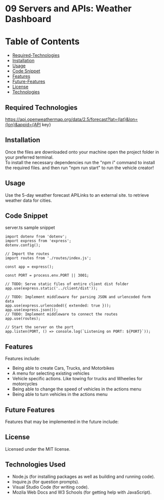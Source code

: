# 09 Servers and APIs: Weather Dashboard

# Table of Contents

- [Required-Technologies](#required-technologies)
- [Installation](#installation)
- [Usage](#usage)
- [Code Snippet](#code-snippet)
- [Features](#features)
- [Future-Features](#future-features)
- [License](#license)
- [Technologies](#technologies-used)


## Required Technologies
https://api.openweathermap.org/data/2.5/forecast?lat={lat}&lon={lon}&appid={API key}


## Installation

Once the files are downloaded onto your machine open the project folder in your preferred terminal.\
To install the necessary dependencies run the "npm i" command to install the required files. and then run "npm run start" to run the vehicle creator!

## Usage

Use the 5-day weather forecast APILinks to an external site. to retrieve weather data for cities.

## Code Snippet

server.ts sample snippet

```
import dotenv from 'dotenv';
import express from 'express';
dotenv.config();

// Import the routes
import routes from './routes/index.js';

const app = express();

const PORT = process.env.PORT || 3001;

// TODO: Serve static files of entire client dist folder
app.use(express.static('../client/dist'));

// TODO: Implement middleware for parsing JSON and urlencoded form data
app.use(express.urlencoded({ extended: true }));
app.use(express.json());
// TODO: Implement middleware to connect the routes
app.use(routes);

// Start the server on the port
app.listen(PORT, () => console.log(`Listening on PORT: ${PORT}`));

```

## Features

Features include:

- Being able to create Cars, Trucks, and Motorbikes
- A menu for selecting existing vehicles
- Vehicle specific actions. Like towing for trucks and Wheelies for motorcycles
- Being able to change the speed of vehicles in the actions menu
- Being able to turn vehicles in the actions menu

## Future Features

Features that may be implemented in the future include:


## License

Licensed under the MIT license.

## Technologies Used

<ul>
<li>Node.js (for installing packages as well as building and running code).</li>
<li>Inquire.js (for question prompts).</li>
<li>Visual Studio Code (for writing code).</li>
<li>Mozila Web Docs and W3 Schools (for getting help with JavaScript).</li>
</ul>
